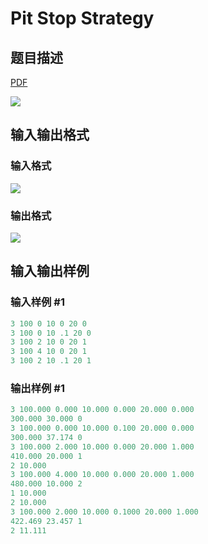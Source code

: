 # Pit Stop Strategy

## 题目描述

[problemUrl]: https://uva.onlinejudge.org/index.php?option=com_onlinejudge&Itemid=8&category=15&page=show_problem&problem=1320

[PDF](https://uva.onlinejudge.org/external/103/p10379.pdf)

![](https://cdn.luogu.com.cn/upload/vjudge_pic/UVA10379/e430856e240d2b34de467a60bc89d49b1fd9aa21.png)

## 输入输出格式

### 输入格式

![](https://cdn.luogu.com.cn/upload/vjudge_pic/UVA10379/e35e1e7788f3354116299eb11edb14b023a4da8e.png)

### 输出格式

![](https://cdn.luogu.com.cn/upload/vjudge_pic/UVA10379/c132586306ab62f93d635dfe05fe747c192311ca.png)

## 输入输出样例

### 输入样例 #1

```cpp
3 100 0 10 0 20 0
3 100 0 10 .1 20 0
3 100 2 10 0 20 1
3 100 4 10 0 20 1
3 100 2 10 .1 20 1
```


### 输出样例 #1

```cpp
3 100.000 0.000 10.000 0.000 20.000 0.000
300.000 30.000 0
3 100.000 0.000 10.000 0.100 20.000 0.000
300.000 37.174 0
3 100.000 2.000 10.000 0.000 20.000 1.000
410.000 20.000 1
2 10.000
3 100.000 4.000 10.000 0.000 20.000 1.000
480.000 10.000 2
1 10.000
2 10.000
3 100.000 2.000 10.000 0.1000 20.000 1.000
422.469 23.457 1
2 11.111
```



